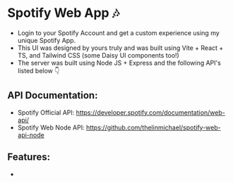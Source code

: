 # Spotify Web App 🎶 
* Login to your Spotify Account and get a custom experience using my unique Spotify App.
* This UI was designed by yours truly and was built using Vite + React + TS, and Tailwind CSS (some Daisy UI components too!)
* The server was built using Node JS + Express and the following API's listed below 👇 

## API Documentation:

* Spotify Official API: https://developer.spotify.com/documentation/web-api/
* Spotify Web Node API: https://github.com/thelinmichael/spotify-web-api-node

## Features:

* 
